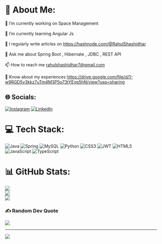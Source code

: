 # 💫 About Me:
🔭 I’m currently working on Space Management<br><br>🌱 I’m currently learning Angular Js<br><br>📝 I regularly write articles on https://hashnode.com/@RahulShashidhar<br><br>💬 Ask me about Spring Boot , Hibernate , JDBC , REST API<br><br>📫 How to reach me rahulshashidhar7@gmail.com<br><br>📄 Know about my experiences https://drive.google.com/file/d/1-w9RGD5v3kkz7uTm4M3P5o73tYEyq5hN/view?usp=sharing


## 🌐 Socials:
[![Instagram](https://img.shields.io/badge/Instagram-%23E4405F.svg?logo=Instagram&logoColor=white)](https://instagram.com/rahul.shashidhar) [![LinkedIn](https://img.shields.io/badge/LinkedIn-%230077B5.svg?logo=linkedin&logoColor=white)](https://linkedin.com/in/rahul-zandennavar-6073151a0) 

# 💻 Tech Stack:
![Java](https://img.shields.io/badge/java-%23ED8B00.svg?style=for-the-badge&logo=java&logoColor=white) ![Spring](https://img.shields.io/badge/spring-%236DB33F.svg?style=for-the-badge&logo=spring&logoColor=white) ![MySQL](https://img.shields.io/badge/mysql-%2300f.svg?style=for-the-badge&logo=mysql&logoColor=white) ![Python](https://img.shields.io/badge/python-3670A0?style=for-the-badge&logo=python&logoColor=ffdd54) ![CSS3](https://img.shields.io/badge/css3-%231572B6.svg?style=for-the-badge&logo=css3&logoColor=white) ![JWT](https://img.shields.io/badge/JWT-black?style=for-the-badge&logo=JSON%20web%20tokens) ![HTML5](https://img.shields.io/badge/html5-%23E34F26.svg?style=for-the-badge&logo=html5&logoColor=white) ![JavaScript](https://img.shields.io/badge/javascript-%23323330.svg?style=for-the-badge&logo=javascript&logoColor=%23F7DF1E) ![TypeScript](https://img.shields.io/badge/typescript-%23007ACC.svg?style=for-the-badge&logo=typescript&logoColor=white)
# 📊 GitHub Stats:
![](https://github-readme-stats.vercel.app/api?username=rahulsz&theme=radical&hide_border=false&include_all_commits=true&count_private=false)<br/>
![](https://github-readme-streak-stats.herokuapp.com/?user=rahulsz&theme=radical&hide_border=false)<br/>
![](https://github-readme-stats.vercel.app/api/top-langs/?username=rahulsz&theme=radical&hide_border=false&include_all_commits=true&count_private=false&layout=compact)

### ✍️ Random Dev Quote
![](https://quotes-github-readme.vercel.app/api?type=horizontal&theme=radical)

---
[![](https://visitcount.itsvg.in/api?id=rahulsz&icon=0&color=0)](https://visitcount.itsvg.in)

<!-- Proudly created with GPRM ( https://gprm.itsvg.in ) -->
